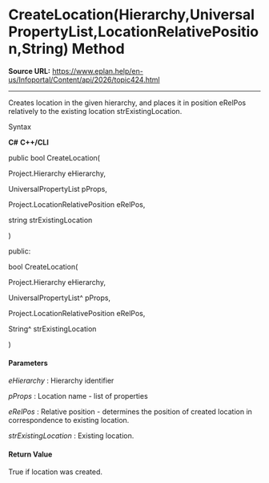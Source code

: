 # CreateLocation(Hierarchy,UniversalPropertyList,LocationRelativePosition,String) Method

**Source URL:** https://www.eplan.help/en-us/Infoportal/Content/api/2026/topic424.html

---

Creates location in the given hierarchy, and places it in position eRelPos relatively to the existing location strExistingLocation.

Syntax

**C#**
**C++/CLI**


public bool CreateLocation( 

   Project.Hierarchy eHierarchy,

   UniversalPropertyList pProps,

   Project.LocationRelativePosition eRelPos,

   string strExistingLocation

)

public:

bool CreateLocation( 

   Project.Hierarchy eHierarchy,

   UniversalPropertyList^ pProps,

   Project.LocationRelativePosition eRelPos,

   String^ strExistingLocation

)


#### Parameters

*eHierarchy*
:   Hierarchy identifier

*pProps*
:   Location name \- list of properties

*eRelPos*
:   Relative position \- determines the position of created location in correspondence to existing location.

*strExistingLocation*
:   Existing location.

#### Return Value

True if location was created.
